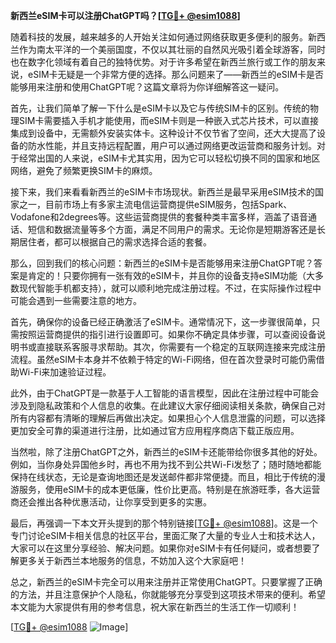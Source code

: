 **新西兰eSIM卡可以注册ChatGPT吗？[[TG💪+ @esim1088](https://t.me/s/esim1088)]**

随着科技的发展，越来越多的人开始关注如何通过网络获取更多便利的服务。新西兰作为南太平洋的一个美丽国度，不仅以其壮丽的自然风光吸引着全球游客，同时也在数字化领域有着自己的独特优势。对于许多希望在新西兰旅行或工作的朋友来说，eSIM卡无疑是一个非常方便的选择。那么问题来了——新西兰的eSIM卡是否能够用来注册和使用ChatGPT呢？这篇文章将为你详细解答这一疑问。

首先，让我们简单了解一下什么是eSIM卡以及它与传统SIM卡的区别。传统的物理SIM卡需要插入手机才能使用，而eSIM卡则是一种嵌入式芯片技术，可以直接集成到设备中，无需额外安装实体卡。这种设计不仅节省了空间，还大大提高了设备的防水性能，并且支持远程配置，用户可以通过网络更改运营商和服务计划。对于经常出国的人来说，eSIM卡尤其实用，因为它可以轻松切换不同的国家和地区网络，避免了频繁更换SIM卡的麻烦。

接下来，我们来看看新西兰的eSIM卡市场现状。新西兰是最早采用eSIM技术的国家之一，目前市场上有多家主流电信运营商提供eSIM服务，包括Spark、Vodafone和2degrees等。这些运营商提供的套餐种类丰富多样，涵盖了语音通话、短信和数据流量等多个方面，满足不同用户的需求。无论你是短期游客还是长期居住者，都可以根据自己的需求选择合适的套餐。

那么，回到我们的核心问题：新西兰的eSIM卡是否能够用来注册ChatGPT呢？答案是肯定的！只要你拥有一张有效的eSIM卡，并且你的设备支持eSIM功能（大多数现代智能手机都支持），就可以顺利地完成注册过程。不过，在实际操作过程中可能会遇到一些需要注意的地方。

首先，确保你的设备已经正确激活了eSIM卡。通常情况下，这一步骤很简单，只需按照运营商提供的指引进行设置即可。如果你不确定具体步骤，可以查阅设备说明书或直接联系客服寻求帮助。其次，你需要有一个稳定的互联网连接来完成注册流程。虽然eSIM卡本身并不依赖于特定的Wi-Fi网络，但在首次登录时可能仍需借助Wi-Fi来加速验证过程。

此外，由于ChatGPT是一款基于人工智能的语言模型，因此在注册过程中可能会涉及到隐私政策和个人信息的收集。在此建议大家仔细阅读相关条款，确保自己对所有内容都有清晰的理解后再做出决定。如果担心个人信息泄露的问题，可以选择更加安全可靠的渠道进行注册，比如通过官方应用程序商店下载正版应用。

当然啦，除了注册ChatGPT之外，新西兰的eSIM卡还能带给你很多其他的好处。例如，当你身处异国他乡时，再也不用为找不到公共Wi-Fi发愁了；随时随地都能保持在线状态，无论是查询地图还是发送邮件都非常便捷。而且，相比于传统的漫游服务，使用eSIM卡的成本更低廉，性价比更高。特别是在旅游旺季，各大运营商还会推出各种优惠活动，让你享受到更多的实惠。

最后，再强调一下本文开头提到的那个特别链接[[TG💪+ @esim1088](https://t.me/s/esim1088)]。这是一个专门讨论eSIM卡相关信息的社区平台，里面汇聚了大量的专业人士和技术达人，大家可以在这里分享经验、解决问题。如果你对eSIM卡有任何疑问，或者想要了解更多关于新西兰本地服务的信息，不妨加入这个大家庭吧！

总之，新西兰的eSIM卡完全可以用来注册并正常使用ChatGPT。只要掌握了正确的方法，并且注意保护个人隐私，你就能够充分享受到这项技术带来的便利。希望本文能为大家提供有用的参考信息，祝大家在新西兰的生活工作一切顺利！

[[TG💪+ @esim1088](https://t.me/s/esim1088) ![Image](https://i.postimg.cc/4NQfJmqS/Snipaste-2025-05-13-00-14-12.png)]